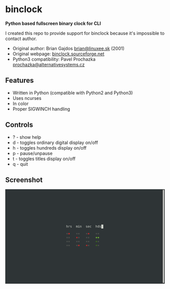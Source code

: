 # binclock

**Python based fullscreen binary clock for CLI**

I created this repo to provide support for binclock because it's impossible to contact author.

* Original author: Brian Gajdos <brian@linuxee.sk> (2001)
* Original webpage: [binclock.sourceforge.net](http://binclock.sourceforge.net/)
* Python3 compatibility: Pavel Prochazka <prochazka@alternativesystems.cz>

## Features

* Written in Python (compatible with Python2 and Python3)
* Uses ncurses
* In color
* Proper SIGWINCH handling

## Controls

* ? - show help
* d - toggles ordinary digital display on/off
* h - toggles hundreds display on/off
* p - pause/unpause
* t - toggles titles display on/off
* q - quit

## Screenshot

![screenshot][screenshot]

[screenshot]: https://raw.githubusercontent.com/frenzymadness/binclock/master/screenshot.png
